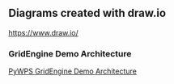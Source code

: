 ## Diagrams created with draw.io

https://www.draw.io/

### GridEngine Demo Architecture

[PyWPS GridEngine Demo Architecture](https://www.draw.io/?lightbox=1&target=blank&highlight=0000ff&edit=_blank&layers=1&nav=1&title=pywps-gridengine-demo-architecture.xml#Uhttps%3A%2F%2Fraw.githubusercontent.com%2Fbird-house%2Fbirdhouse-docker-images%2Fmaster%2Fpywps-gridengine-demo%2Fdraw.io%2Fpywps-gridengine-demo-architecture.xml)
